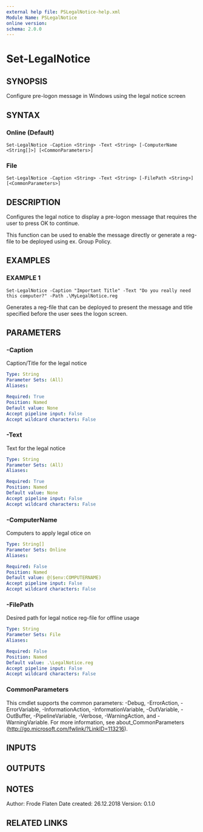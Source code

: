 ```yaml
---
external help file: PSLegalNotice-help.xml
Module Name: PSLegalNotice
online version:
schema: 2.0.0
---
```


# Set-LegalNotice

## SYNOPSIS
Configure pre-logon message in Windows using the legal notice screen

## SYNTAX

### Online (Default)
```
Set-LegalNotice -Caption <String> -Text <String> [-ComputerName <String[]>] [<CommonParameters>]
```

### File
```
Set-LegalNotice -Caption <String> -Text <String> [-FilePath <String>] [<CommonParameters>]
```

## DESCRIPTION
Configures the legal notice to display a pre-logon message that requires the user to press OK to continue.

This function can be used to enable the message directly or generate a reg-file to be deployed using ex.
Group Policy.

## EXAMPLES

### EXAMPLE 1
```
Set-LegalNotice -Caption "Important Title" -Text "Do you really need this computer?" -Path .\MyLegalNotice.reg
```

Generates a reg-file that can be deployed to present the message and title specified before the user sees the logon screen.

## PARAMETERS

### -Caption
Caption/Title for the legal notice

```yaml
Type: String
Parameter Sets: (All)
Aliases:

Required: True
Position: Named
Default value: None
Accept pipeline input: False
Accept wildcard characters: False
```

### -Text
Text for the legal notice

```yaml
Type: String
Parameter Sets: (All)
Aliases:

Required: True
Position: Named
Default value: None
Accept pipeline input: False
Accept wildcard characters: False
```

### -ComputerName
Computers to apply legal otice on

```yaml
Type: String[]
Parameter Sets: Online
Aliases:

Required: False
Position: Named
Default value: @($env:COMPUTERNAME)
Accept pipeline input: False
Accept wildcard characters: False
```

### -FilePath
Desired path for legal notice reg-file for offline usage

```yaml
Type: String
Parameter Sets: File
Aliases:

Required: False
Position: Named
Default value: .\LegalNotice.reg
Accept pipeline input: False
Accept wildcard characters: False
```

### CommonParameters
This cmdlet supports the common parameters: -Debug, -ErrorAction, -ErrorVariable, -InformationAction, -InformationVariable, -OutVariable, -OutBuffer, -PipelineVariable, -Verbose, -WarningAction, and -WarningVariable. For more information, see about_CommonParameters (http://go.microsoft.com/fwlink/?LinkID=113216).

## INPUTS

## OUTPUTS

## NOTES
Author: Frode Flaten
Date created: 26.12.2018
Version: 0.1.0

## RELATED LINKS
